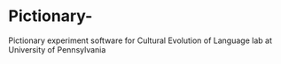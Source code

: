 # Pictionary-
Pictionary experiment software for Cultural Evolution of Language lab at University of Pennsylvania
